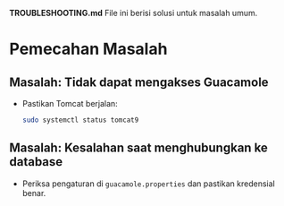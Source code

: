 **TROUBLESHOOTING.md**
File ini berisi solusi untuk masalah umum.

# Pemecahan Masalah

## Masalah: Tidak dapat mengakses Guacamole
- Pastikan Tomcat berjalan:
  ```bash
  sudo systemctl status tomcat9
## Masalah: Kesalahan saat menghubungkan ke database
- Periksa pengaturan di ```guacamole.properties``` dan pastikan kredensial benar.

